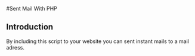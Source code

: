 #Sent Mail With PHP

## Introduction
By including this script to your website you can sent instant mails to a mail adress.
